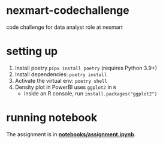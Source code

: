 # nexmart-codechallenge
code challenge for data analyst role at nexmart

# setting up
1. Install poetry `pipx install poetry` (requires Python 3.9+)
2. Install dependencies: `poetry install`
3. Activate the virtual env: `poetry shell`
3. Density plot in PowerBI uses `ggplot2` in `R`
    - inside an R console, run `install.packages("ggplot2")`

# running notebook
The assignment is in **[notebooks/assignment.ipynb](notebooks/assignment.ipynb)**.
